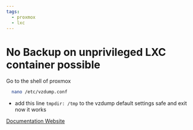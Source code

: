 ```yaml
---
tags:
  - proxmox
  - lxc
---
```


# No Backup on unprivileged LXC container possible

Go to the shell of proxmox
```bash
  nano /etc/vzdump.conf
```
- add this line `tmpdir: /tmp` to the vzdump default settings safe and exit now it works

[Documentation Website](https://www.reddit.com/r/Proxmox/comments/9ucz3o/lxc_unprivileged_backup_task_failing/)
